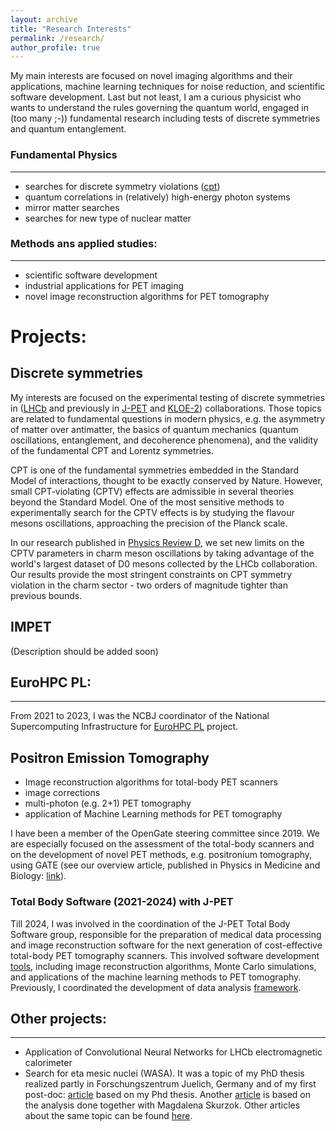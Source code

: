 ```yaml
---
layout: archive
title: "Research Interests"
permalink: /research/
author_profile: true
---
```

My main interests are focused on novel imaging algorithms and their applications, machine learning techniques for noise reduction, and scientific software development. Last but not least, I am a curious physicist who wants to understand the rules governing the quantum world, engaged in (too many ;-)) fundamental research including tests of discrete symmetries and quantum entanglement.

### Fundamental Physics
---
* searches for discrete symmetry violations ([cpt](#anchor-discrete))
* quantum correlations in (relatively) high-energy photon systems 
* mirror matter searches 
* searches for new type of nuclear matter 

### Methods ans applied studies:
---
* scientific software development
* industrial applications for PET imaging 
* novel image reconstruction algorithms for PET tomography 

# Projects:

<a name="anchor-discrete"></a>
## Discrete symmetries 

My interests are focused on the experimental testing of discrete symmetries in ([LHCb](https://lhcb-public.web.cern.ch/) and previously in [J-PET](http://koza.if.uj.edu.pl/pet/) and [KLOE-2](http://w3.lnf.infn.it/research/particle-physics/kloe-2/?lang=en)) collaborations. Those topics are related to fundamental questions in modern physics, e.g. the asymmetry of matter over antimatter, the basics of quantum mechanics (quantum oscillations, entanglement, and decoherence phenomena), and the validity of the fundamental CPT and Lorentz symmetries.

CPT is one of the fundamental symmetries embedded in the Standard Model of interactions, thought to be exactly conserved by Nature. However, small CPT-violating (CPTV) effects are admissible in several theories beyond the Standard Model. One of the most sensitive methods to experimentally search for the CPTV effects is by studying the flavour mesons oscillations, approaching the precision of the Planck scale.

In our research published in [Physics Review D](https://journals.aps.org/prd/abstract/10.1103/PhysRevD.110.055021), we set new limits on the CPTV parameters in charm meson oscillations by taking advantage of the world's largest dataset of D0 mesons collected by the LHCb collaboration. Our results provide the most stringent constraints on CPT symmetry violation in the charm sector - two orders of magnitude tighter than previous bounds.

<a name="anchor-impet"></a>
## IMPET
(Description should be added soon)

<a name="anchor-eurohpc"></a>
## EuroHPC PL:
---
From 2021 to 2023, I was the NCBJ coordinator of the
National Supercomputing Infrastructure for [EuroHPC PL](https://www.ncbj.gov.pl/en/projekt/eurohpc-pl-national-supercomputing-infrastructure-eurohpc) project.

<a name="anchor-jpet"></a>
## Positron Emission Tomography

* Image reconstruction algorithms for total-body PET scanners
* image corrections 
* multi-photon (e.g. 2+1) PET tomography 
* application of Machine Learning methods for PET tomography

I have been a member of the OpenGate steering committee since 2019. We are especially focused on the assessment of the total-body scanners and on the development of novel PET methods, e.g. positronium tomography, using GATE (see our overview article, published in Physics in Medicine and Biology: [link](https://iopscience.iop.org/article/10.1088/1361-6560/abf276)).

<a name="anchor-tbs"></a>
### Total Body Software (2021-2024) with J-PET

Till 2024, I was involved in the coordination of the J-PET Total Body Software group,
responsible for the preparation of medical data processing and image
reconstruction software for the next generation of cost-effective
total-body PET tomography scanners. This involved software development [tools](https://github.com/JPETTomography), including image reconstruction algorithms, Monte Carlo simulations, and applications of the machine learning methods to PET tomography. Previously, I coordinated the development of data analysis [framework](https://www.sciencedirect.com/science/article/pii/S2352711020300509). 


## Other projects:
---
* Application of Convolutional Neural Networks for LHCb electromagnetic calorimeter  
* Search for eta mesic nuclei (WASA). It was a topic of my PhD thesis realized partly in Forschungszentrum Juelich, Germany and of my first post-doc:  [article](https://journals.aps.org/prc/abstract/10.1103/PhysRevC.87.035204) based on my Phd thesis. Another [article](https://www.sciencedirect.com/science/article/pii/S0375947417300064) is based on the analysis done together with Magdalena Skurzok. Other articles about the same topic can be found [here](http://koza.if.uj.edu.pl/publications/wasa-at-cosy).     

